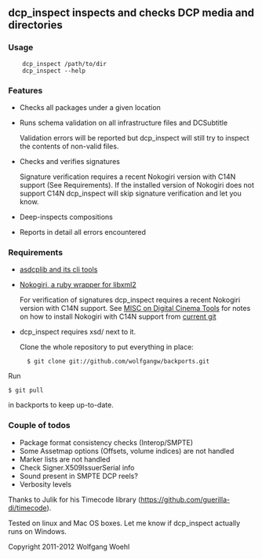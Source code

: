 ## dcp_inspect inspects and checks DCP media and directories

### Usage

        dcp_inspect /path/to/dir
        dcp_inspect --help

### Features

- Checks all packages under a given location

- Runs schema validation on all infrastructure files and DCSubtitle

    Validation errors will be reported but dcp_inspect will still try to inspect the contents of non-valid files.

- Checks and verifies signatures

    Signature verification requires a recent Nokogiri version with C14N support (See Requirements). If the installed version of Nokogiri does not support C14N dcp_inspect will skip signature verification and let you know.

- Deep-inspects compositions

- Reports in detail all errors encountered

### Requirements

- [asdcplib and its cli tools](http://www.cinecert.com/asdcplib/)

- [Nokogiri, a ruby wrapper for libxml2](http://nokogiri.org/tutorials/installing_nokogiri.html)

    For verification of signatures dcp_inspect requires a recent Nokogiri version with C14N support. See [MISC on Digital Cinema Tools](https://github.com/wolfgangw/digital_cinema_tools/wiki/MISC) for notes on how to install Nokogiri with C14N support from [current git](https://github.com/tenderlove/nokogiri)

- dcp_inspect requires xsd/ next to it.

    Clone the whole repository to put everything in place:

        $ git clone git://github.com/wolfgangw/backports.git

Run

    $ git pull

in backports to keep up-to-date.

### Couple of todos

- Package format consistency checks (Interop/SMPTE)
- Some Assetmap options (Offsets, volume indices) are not handled
- Marker lists are not handled
- Check Signer.X509IssuerSerial info
- Sound present in SMPTE DCP reels?
- Verbosity levels

Thanks to Julik for his Timecode library (https://github.com/guerilla-di/timecode).

Tested on linux and Mac OS boxes. Let me know if dcp_inspect actually runs on Windows.

Copyright 2011-2012 Wolfgang Woehl

